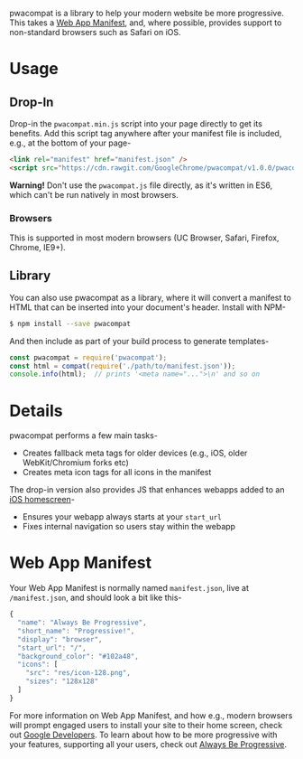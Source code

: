 pwacompat is a library to help your modern website be more progressive.
This takes a [Web App Manifest](https://developer.mozilla.org/en-US/docs/Web/Manifest), and, where possible, provides support to non-standard browsers such as Safari on iOS.

# Usage

## Drop-In

Drop-in the `pwacompat.min.js` script into your page directly to get its benefits.
Add this script tag anywhere after your manifest file is included, e.g., at the bottom of your page-

```html
<link rel="manifest" href="manifest.json" />
<script src="https://cdn.rawgit.com/GoogleChrome/pwacompat/v1.0.0/pwacompat.min.js"></script>
```

**Warning!** Don't use the `pwacompat.js` file directly, as it's written in ES6, which can't be run  natively in most browsers.

### Browsers

This is supported in most modern browsers (UC Browser, Safari, Firefox, Chrome, IE9+).

## Library

You can also use pwacompat as a library, where it will convert a manifest to HTML that can be inserted into your document's header.
Install with NPM-

```bash
$ npm install --save pwacompat
```

And then include as part of your build process to generate templates-

```js
const pwacompat = require('pwacompat');
const html = compat(require('./path/to/manifest.json'));
console.info(html);  // prints '<meta name="...">\n' and so on
```

# Details

pwacompat performs a few main tasks-

* Creates fallback meta tags for older devices (e.g., iOS, older WebKit/Chromium forks etc)
* Creates meta icon tags for all icons in the manifest

The drop-in version also provides JS that enhances webapps added to an [iOS homescreen](https://developer.apple.com/library/ios/documentation/AppleApplications/Reference/SafariWebContent/ConfiguringWebApplications/ConfiguringWebApplications.html#//apple_ref/doc/uid/TP40002051-CH3-SW2)-

* Ensures your webapp always starts at your `start_url`
* Fixes internal navigation so users stay within the webapp

# Web App Manifest

Your Web App Manifest is normally named `manifest.json`, live at `/manifest.json`, and should look a bit like this-

```js
{
  "name": "Always Be Progressive",
  "short_name": "Progressive!",
  "display": "browser",
  "start_url": "/",
  "background_color": "#102a48",
  "icons": [
    "src": "res/icon-128.png",
    "sizes": "128x128"
  ]
}
```

For more information on Web App Manifest, and how e.g., modern browsers will prompt engaged users to install your site to their home screen, check out [Google Developers](https://developers.google.com/web/updates/2014/11/Support-for-installable-web-apps-with-webapp-manifest-in-chrome-38-for-Android).
To learn about how to be more progressive with your features, supporting all your users, check out [Always Be Progressive](https://samthor.github.io/AlwaysBeProgressive/).
